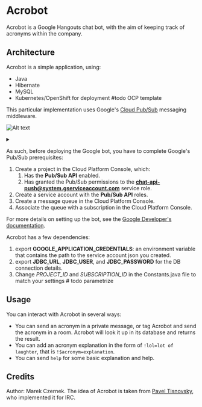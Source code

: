 # Acrobot

Acrobot is a Google Hangouts chat bot, with the aim of keeping track
of acronyms within the company. 

## Architecture

Acrobot is a simple application, using:

* Java
* Hibernate
* MySQL
* Kubernetes/OpenShift for deployment #todo OCP template

This particular implementation uses Google's [Cloud Pub/Sub](https://cloud.google.com/pubsub/docs/overview)
messaging middleware. 


![Alt text](https://g.gravizo.com/source/custom_mark10?https%3A%2F%2Fraw.githubusercontent.com%2Fm-czernek%2Facrobot%2Fmaster%2FREADME.md)

<details> 
<summary></summary>
custom_mark10
@startuml;
actor "Google Hangouts" as User;
participant "Pub/Sub middleware" as A;
participant Acrobot;
User -> A: Send a message;
Acrobot --> A: Poll for a message;
Acrobot --> User: Send a response;
@enduml;
custom_mark10
</details>


As such, before deploying the Google bot, you have to complete Google's
Pub/Sub prerequisites:

1. Create a project in the Cloud Platform Console, which:
    1. Has the **Pub/Sub API** enabled.
    1. Has granted the Pub/Sub permissions to the **chat-api-push@system.gserviceaccount.com** service role.
1. Create a service account with the **Pub/Sub API** roles.
1. Create a message queue in the Cloud Platform Console.
1. Associate the queue with a subscription in the Cloud Platform Console.
    
For more details on setting up the bot, see the [Google Developer's documentation](https://developers.google.com/hangouts/chat/how-tos/pub-sub).

Acrobot has a few dependencies:

1. export **GOOGLE_APPLICATION_CREDENTIALS**: an environment variable that contains the path to the service account json 
you created.
1. export **JDBC_URL**, **JDBC_USER**, and **JDBC_PASSWORD** for the DB connection details.
1. Change _PROJECT_ID_ and _SUBSCRIPTION_ID_ in the Constants.java file to match your settings # todo parametrize

## Usage

You can interact with Acrobot in several ways:

* You can send an acronym in a private message, or tag Acrobot and send the acronym in a room. 
Acrobot will look it up in its database and returns the result.
* You can add an acronym explanation in the form of `!lol=lot of laughter`, that is `!$acronym=explanation`.
* You can send `help` for some basic explanation and help.

## Credits

Author: Marek Czernek.
The idea of Acrobot is taken from [Pavel Tisnovsky](https://github.com/tisnik), who implemented it for IRC.
